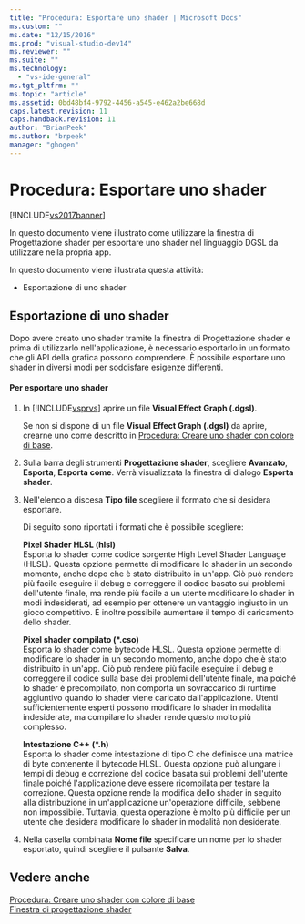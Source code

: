 ```yaml
---
title: "Procedura: Esportare uno shader | Microsoft Docs"
ms.custom: ""
ms.date: "12/15/2016"
ms.prod: "visual-studio-dev14"
ms.reviewer: ""
ms.suite: ""
ms.technology: 
  - "vs-ide-general"
ms.tgt_pltfrm: ""
ms.topic: "article"
ms.assetid: 0bd48bf4-9792-4456-a545-e462a2be668d
caps.latest.revision: 11
caps.handback.revision: 11
author: "BrianPeek"
ms.author: "brpeek"
manager: "ghogen"
---
```

# Procedura: Esportare uno shader
[!INCLUDE[vs2017banner](../code-quality/includes/vs2017banner.md)]

In questo documento viene illustrato come utilizzare la finestra di Progettazione shader per esportare uno shader nel linguaggio DGSL da utilizzare nella propria app.  
  
 In questo documento viene illustrata questa attività:  
  
-   Esportazione di uno shader  
  
## Esportazione di uno shader  
 Dopo avere creato uno shader tramite la finestra di Progettazione shader e prima di utilizzarlo nell'applicazione, è necessario esportarlo in un formato che gli API della grafica possono comprendere.  È possibile esportare uno shader in diversi modi per soddisfare esigenze differenti.  
  
#### Per esportare uno shader  
  
1.  In [!INCLUDE[vsprvs](../code-quality/includes/vsprvs_md.md)] aprire un file **Visual Effect Graph \(.dgsl\)**.  
  
     Se non si dispone di un file **Visual Effect Graph \(.dgsl\)** da aprire, crearne uno come descritto in [Procedura: Creare uno shader con colore di base](../designers/how-to-create-a-basic-color-shader.md).  
  
2.  Sulla barra degli strumenti **Progettazione shader**, scegliere **Avanzato**, **Esporta**, **Esporta come**.  Verrà visualizzata la finestra di dialogo **Esporta shader**.  
  
3.  Nell'elenco a discesa **Tipo file** scegliere il formato che si desidera esportare.  
  
     Di seguito sono riportati i formati che è possibile scegliere:  
  
     **Pixel Shader HLSL \(hlsl\)**  
     Esporta lo shader come codice sorgente High Level Shader Language \(HLSL\).  Questa opzione permette di modificare lo shader in un secondo momento, anche dopo che è stato distribuito in un'app.  Ciò può rendere più facile eseguire il debug e correggere il codice basato sui problemi dell'utente finale, ma rende più facile a un utente modificare lo shader in modi indesiderati, ad esempio per ottenere un vantaggio ingiusto in un gioco competitivo.  È inoltre possibile aumentare il tempo di caricamento dello shader.  
  
     **Pixel shader compilato \(\*.cso\)**  
     Esporta lo shader come bytecode HLSL.  Questa opzione permette di modificare lo shader in un secondo momento, anche dopo che è stato distribuito in un'app.  Ciò può rendere più facile eseguire il debug e correggere il codice sulla base dei problemi dell'utente finale, ma poiché lo shader è precompilato, non comporta un sovraccarico di runtime aggiuntivo quando lo shader viene caricato dall'applicazione.  Utenti sufficientemente esperti possono modificare lo shader in modalità indesiderate, ma compilare lo shader rende questo molto più complesso.  
  
     **Intestazione C\+\+ \(\*.h\)**  
     Esporta lo shader come intestazione di tipo C che definisce una matrice di byte contenente il bytecode HLSL.  Questa opzione può allungare i tempi di debug e correzione del codice basata sui problemi dell'utente finale poiché l'applicazione deve essere ricompilata per testare la correzione.  Questa opzione rende la modifica dello shader in seguito alla distribuzione in un'applicazione un'operazione difficile, sebbene non impossibile. Tuttavia, questa operazione è molto più difficile per un utente che desidera modificare lo shader in modalità non desiderate.  
  
4.  Nella casella combinata **Nome file** specificare un nome per lo shader esportato, quindi scegliere il pulsante **Salva**.  
  
## Vedere anche  
 [Procedura: Creare uno shader con colore di base](../designers/how-to-create-a-basic-color-shader.md)   
 [Finestra di progettazione shader](../designers/shader-designer.md)